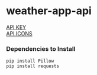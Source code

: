 # weather-app-api

<a href = 'https://openweathermap.org/' target='_blank'>API KEY</a><br/>
<a href = 'https://openweathermap.org/weather-conditions/' target='_blank'>API ICONS</a>

<h3>Dependencies to Install</h3>

`pip install Pillow`<br/>
`pip install requests`
